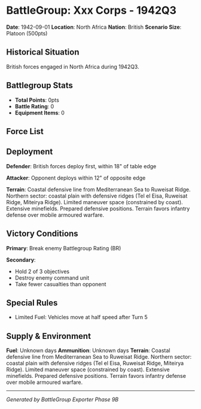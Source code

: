 # BattleGroup: Xxx Corps - 1942Q3

**Date**: 1942-09-01
**Location**: North Africa
**Nation**: British
**Scenario Size**: Platoon (500pts)

## Historical Situation

British forces engaged in North Africa during 1942Q3.

## Battlegroup Stats

- **Total Points**: 0pts
- **Battle Rating**: 0
- **Equipment Items**: 0

## Force List


## Deployment

**Defender**: British forces deploy first, within 18" of table edge

**Attacker**: Opponent deploys within 12" of opposite edge

**Terrain**: Coastal defensive line from Mediterranean Sea to Ruweisat Ridge. Northern sector: coastal plain with defensive ridges (Tel el Eisa, Ruweisat Ridge, Miteirya Ridge). Limited maneuver space (constrained by coast). Extensive minefields. Prepared defensive positions. Terrain favors infantry defense over mobile armoured warfare.

## Victory Conditions

**Primary**: Break enemy Battlegroup Rating (BR)

**Secondary**:
- Hold 2 of 3 objectives
- Destroy enemy command unit
- Take fewer casualties than opponent

## Special Rules

- Limited Fuel: Vehicles move at half speed after Turn 5

## Supply & Environment

**Fuel**: Unknown days
**Ammunition**: Unknown days
**Terrain**: Coastal defensive line from Mediterranean Sea to Ruweisat Ridge. Northern sector: coastal plain with defensive ridges (Tel el Eisa, Ruweisat Ridge, Miteirya Ridge). Limited maneuver space (constrained by coast). Extensive minefields. Prepared defensive positions. Terrain favors infantry defense over mobile armoured warfare.

---

*Generated by BattleGroup Exporter Phase 9B*
